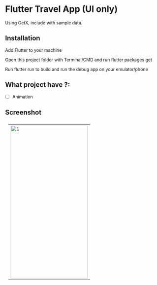 # Flutter Travel App (UI only)

Using GetX, include with sample data.

## Installation

Add Flutter to your machine

Open this project folder with Terminal/CMD and run flutter packages get

Run flutter run to build and run the debug app on your emulator/phone

## What project have ?:

- [ ] Animation

## Screenshot

<table style="padding:10px">
  <tr>
    <td><img src="./screenshots/1.png"  alt="1" width = 250px height = 496px ></td>
  </tr>
</table>